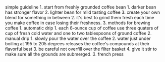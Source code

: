 


simple guideline
	1. start from freshly grounded coffee bean
		1. darker bean has stronger flavor
		2. lighter bean for mild tasting coffee
		3. create your own blend for something in between
	2. it's best to grind them fresh each time you make coffee in case losing their freshness.
	3. methods for brewing coffee
		1. automatic drip
			1. each 6-ounce cup of coffee use three quaters of cup of fresh cold water and one to two tablespoons of ground coffee
		2. manual drip
			1. slowly pour the water over the coffee
			2. water just under boiling at 195 to 205 degrees releases the coffee's compounds at their flavorful best
			3. be careful not overfill over the filter basket
			4. give it stir to make sure all the grounds are submerged.
		3. french press